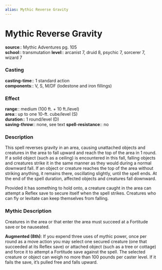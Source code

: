 ```yaml
---
alias: Mythic Reverse Gravity
---
```


# Mythic Reverse Gravity

**source**:: Mythic Adventures pg. 105  
**school**:: transmutation
**level**:: arcanist 7, druid 8, psychic 7, sorcerer 7, wizard 7

### Casting 

**casting-time**:: 1 standard action  
**components**:: V, S, M/DF (lodestone and iron fillings)

### Effect 

**range**:: medium (100 ft. + 10 ft./level)  
**area**:: up to one 10-ft. cube/level (S)  
**duration**:: 1 round/level (D)  
**saving-throw**:: none, see text
**spell-resistance**:: no

### Description 

This spell reverses gravity in an area, causing unattached objects and creatures in the area to fall upward and reach the top of the area in 1 round. If a solid object (such as a ceiling) is encountered in this fall, falling objects and creatures strike it in the same manner as they would during a normal downward fall. If an object or creature reaches the top of the area without striking anything, it remains there, oscillating slightly, until the spell ends. At the end of the spell duration, affected objects and creatures fall downward.  
  
Provided it has something to hold onto, a creature caught in the area can attempt a Reflex save to secure itself when the spell strikes. Creatures who can fly or levitate can keep themselves from falling.

### Mythic Description

Creatures in the area or that enter the area must succeed at a Fortitude save or be nauseated.  
  
**Augmented (8th)**: If you expend three uses of mythic power, once per round as a move action you may select one secured creature (one that succeeded at its Reflex save) or attached object (such as a tree or cottage) and force it to attempt a Fortitude save against the spell. The selected creature or object can weigh no more than 100 pounds per caster level. If it fails the save, it’s pulled free and falls upward.
